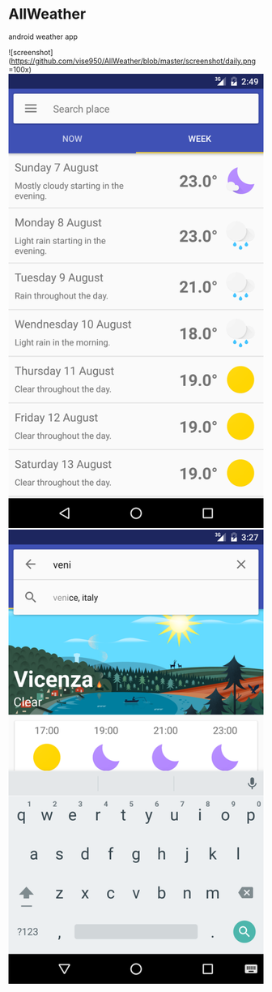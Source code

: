 # AllWeather
android weather app

![screenshot](https://github.com/vise950/AllWeather/blob/master/screenshot/daily.png =100x)
![screenshot](https://github.com/vise950/AllWeather/blob/master/screenshot/forecast.png)
![screenshot](https://github.com/vise950/AllWeather/blob/master/screenshot/search.png)

